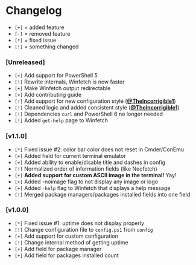 # Changelog
- `[+]` = added feature
- `[-]` = removed feature
- `[*]` = fixed issue
- `[!]` = something changed

### \[Unreleased\]
- `[+]` Add support for PowerShell 5
- `[!]` Rewrite internals, Winfetch is now faster
- `[+]` Make Winfetch output redirectable
- `[+]` Add contributing guide
- `[!]` Add support for new configuration style ([**@TheIncorrigible1**](https://github.com/TheIncorrigible1))
- `[!]` Cleaned logic and added consistent style ([**@TheIncorrigible1**](https://github.com/TheIncorrigible1))
- `[!]` Dependencies `curl` and PowerShell 6 no longer needed
- `[!]` Added `get-help` page to Winfetch

### \[v1.1.0\]
- `[*]` Fixed issue #2: color bar color does not reset in Cmder/ConEmu
- `[+]` Added field for current terminal emulator
- `[+]` Added ability to enable/disable title and dashes in config
- `[!]` Normalized order of information fields (like Neofetch)
- `[+]` **Added support for custom ASCII image in the terminal!** Yay!
- `[+]` Added -noimage flag to not display any image or logo
- `[+]` Added `-help` flag to Winfetch that displays a help message
- `[!]` Merged package managers/packages installed fields into one field

### \[v1.0.0\]
- `[*]` Fixed issue #1: uptime does not display properly
- `[!]` Change configuration file to `config.ps1` from `config`
- `[+]` Add support for custom configuration
- `[!]` Change internal method of getting uptime
- `[+]` Add field for package manager
- `[+]` Add field for packages installed count
